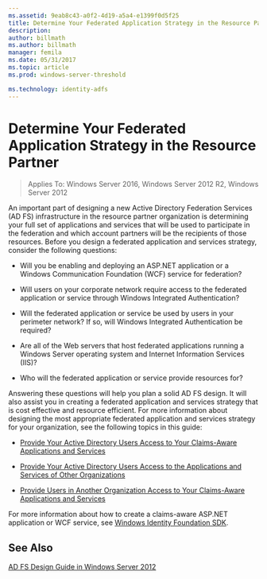 ```yaml
---
ms.assetid: 9eab8c43-a0f2-4d19-a5a4-e1399f0d5f25
title: Determine Your Federated Application Strategy in the Resource Partner
description:
author: billmath
ms.author: billmath
manager: femila
ms.date: 05/31/2017
ms.topic: article
ms.prod: windows-server-threshold

ms.technology: identity-adfs
---
```


# Determine Your Federated Application Strategy in the Resource Partner

>Applies To: Windows Server 2016, Windows Server 2012 R2, Windows Server 2012

An important part of designing a new Active Directory Federation Services \(AD FS\) infrastructure in the resource partner organization is determining your full set of applications and services that will be used to participate in the federation and which account partners will be the recipients of those resources. Before you design a federated application and services strategy, consider the following questions:  
  
-   Will you be enabling and deploying an ASP.NET application or a Windows Communication Foundation \(WCF\) service for federation?  
  
-   Will users on your corporate network require access to the federated application or service through Windows Integrated Authentication?  
  
-   Will the federated application or service be used by users in your perimeter network? If so, will Windows Integrated Authentication be required?  
  
-   Are all of the Web servers that host federated applications running a Windows Server operating system and Internet Information Services \(IIS\)?  
  
-   Who will the federated application or service provide resources for?  
  
Answering these questions will help you plan a solid AD FS design. It will also assist you in creating a federated application and services strategy that is cost effective and resource efficient. For more information about designing the most appropriate federated application and services strategy for your organization, see the following topics in this guide:  
  
-   [Provide Your Active Directory Users Access to Your Claims-Aware Applications and Services](Provide-Your-Active-Directory-Users-Access-to-Your-Claims-Aware-Applications-and-Services.md)  
  
-   [Provide Your Active Directory Users Access to the Applications and Services of Other Organizations](Provide-Your-Active-Directory-Users-Access-to-the-Applications-and-Services-of-Other-Organizations.md)  
  
-   [Provide Users in Another Organization Access to Your Claims-Aware Applications and Services](Provide-Users-in-Another-Organization-Access-to-Your-Claims-Aware-Applications-and-Services.md)  
  
For more information about how to create a claims\-aware ASP.NET application or WCF service, see [Windows Identity Foundation SDK](http://go.microsoft.com/fwlink/?LinkId=122266).  
  
## See Also
[AD FS Design Guide in Windows Server 2012](AD-FS-Design-Guide-in-Windows-Server-2012.md)


